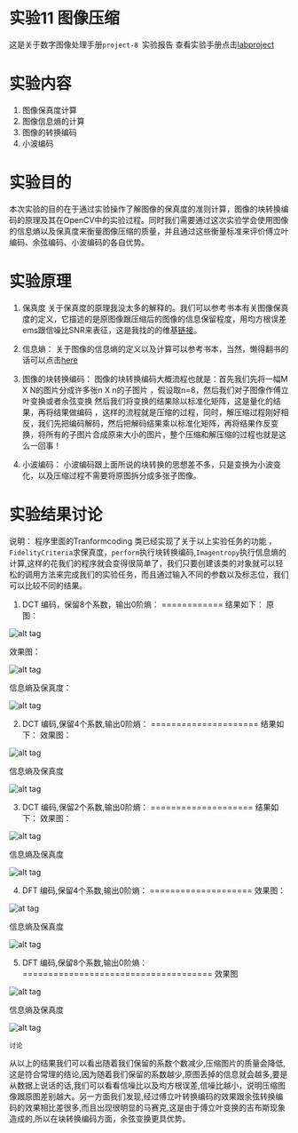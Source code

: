 实验11 图像压缩
===============

这是关于数字图像处理手册`project-8 `实验报告
查看实验手册点击[labproject](https://drive.google.com/file/d/0BwHUE1e8o2K1bHJEeWNEQnBXYm8/edit?usp=sharing "实验手册链接地址")

实验内容
==============
1. 图像保真度计算
2. 图像信息熵的计算
3. 图像的转换编码
4. 小波编码

实验目的
==============
本次实验的目的在于通过实验操作了解图像的保真度的准则计算，图像的块转换编码的原理及其在OpenCV中的实验过程。同时我们需要通过这次实验学会使用图像的信息熵以及保真度来衡量图像压缩的质量，并且通过这些衡量标准来评价傅立叶编码、余弦编码、小波编码的各自优势。

实验原理
===========
1. 保真度
关于保真度的原理我没太多的解释的。我们可以参考书本有关图像保真度的定义，它描述的是原图像跟压缩后的图像的信息保留程度，用均方根误差ems跟信噪比SNR来表征，这是我找的的维基[链接](http://en.wikipedia.org/wiki/Fidelity)。

2. 信息熵：
关于图像的信息熵的定义以及计算可以参考书本，当然，懒得翻书的话可以点击[here](http://hustlg.bokee.com/1600245.html)

3. 图像的块转换编码：
图像的块转换编码大概流程也就是：首先我们先将一幅M X N的图片分成许多张n X n的子图片 ，假设取n=8，然后我们对子图像作傅立叶变换或者余弦变换
然后我们将变换的结果除以标准化矩阵，这是量化的结果，再将结果做编码 ，这样的流程就是压缩的过程，同时，解压缩过程刚好相反，我们先把编码解码，然后把解码结果乘以标准化矩阵，再将结果作反变换，将所有的子图片合成原来大小的图片，整个压缩和解压缩的过程也就是这么一回事！

4. 小波编码：
小波编码跟上面所说的块转换的思想差不多，只是变换为小波变化，以及压缩过程不需要将原图拆分成多张子图像。

实验结果讨论
============
说明： 程序里面的Tranformcoding 类已经实现了关于以上实验任务的功能 ，`FidelityCriteria`求保真度，`perform`执行块转换编码,`Imagentropy`执行信息熵的计算,这样的花我们的程序就会变得很简单了，我们只要创建该类的对象就可以轻松的调用方法来完成我们的实验任务，而且通过输入不同的参数以及标志位，我们可以比较不同的结果。
1. DCT 编码，保留8个系数，输出0阶熵：
============
结果如下：
原图：

![alt tag](https://raw.githubusercontent.com/timlentse/tranfrom-coding/master/oringnal.png)

效果图：

![alt tag](https://raw.githubusercontent.com/timlentse/tranfrom-coding/master/dct_8_reserve.png)

信息熵及保真度：

![alt tag](https://raw.githubusercontent.com/timlentse/tranfrom-coding/master/5.png)


2.  DCT 编码,保留4个系数,输出0阶熵：
=====================
结果如下：
效果图：

![alt tag](https://raw.githubusercontent.com/timlentse/tranfrom-coding/master/dct_4_reserve.png)


信息熵及保真度

![alt tag](https://raw.githubusercontent.com/timlentse/tranfrom-coding/master/result_dct_4_reserve.png)


3.  DCT 编码,保留2个系数,输出0阶熵：
====================
结果如下：
效果图：

![alt tag](https://raw.githubusercontent.com/timlentse/tranfrom-coding/master/dct_2_reserve.png)

信息熵及保真度

![alt tag](https://raw.githubusercontent.com/timlentse/tranfrom-coding/master/result_dct_2_reserve.png)

4.  DFT 编码,保留4个系数,输出0阶熵：
====================
效果图：

![at tag](https://raw.githubusercontent.com/timlentse/tranfrom-coding/master/dft_4_reserve.png)

信息熵及保真度

![alt tag](https://raw.githubusercontent.com/timlentse/tranfrom-coding/master/result_dft_4_reserve.png)

5.  DFT 编码,保留8个系数,输出0阶熵：
=====================================
效果图

![alt tag](https://raw.githubusercontent.com/timlentse/tranfrom-coding/master/dft_8_reserve.png)

信息熵及保真度

![alt tag](https://raw.githubusercontent.com/timlentse/tranfrom-coding/master/result_dft_8_reserve.png)

`讨论`

从以上的结果我们可以看出随着我们保留的系数个数减少,压缩图片的质量会降低,这是符合常理的结论,因为随着我们保留的系数越少,原图丢掉的信息就会越多,要是从数据上说话的话,我们可以看看信噪比以及均方根误差,信噪比越小，说明压缩图像跟原图差别越大。另一方面我们发现,经过傅立叶转换编码的效果跟余弦转换编码的效果相比差很多,而且出现很明显的马赛克,这是由于傅立叶变换的吉布斯现象造成的,所以在块转换编码方面，余弦变换更具优势。
